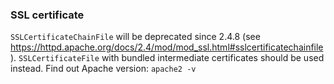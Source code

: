 ### SSL certificate

`SSLCertificateChainFile` will be deprecated since 2.4.8 (see https://httpd.apache.org/docs/2.4/mod/mod_ssl.html#sslcertificatechainfile).
`SSLCertificateFile` with bundled intermediate certificates should be used instead. Find out Apache version: `apache2 -v`
